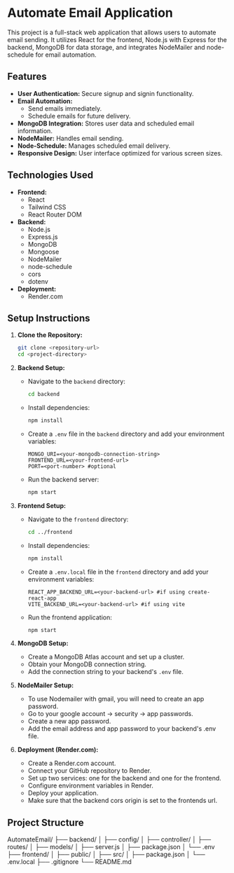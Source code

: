 # Automate Email Application

This project is a full-stack web application that allows users to automate email sending. It utilizes React for the frontend, Node.js with Express for the backend, MongoDB for data storage, and integrates NodeMailer and node-schedule for email automation.

## Features

* **User Authentication:** Secure signup and signin functionality.
* **Email Automation:**
    * Send emails immediately.
    * Schedule emails for future delivery.
* **MongoDB Integration:** Stores user data and scheduled email information.
* **NodeMailer:** Handles email sending.
* **Node-Schedule:** Manages scheduled email delivery.
* **Responsive Design:** User interface optimized for various screen sizes.

## Technologies Used

* **Frontend:**
    * React
    * Tailwind CSS
    * React Router DOM
* **Backend:**
    * Node.js
    * Express.js
    * MongoDB
    * Mongoose
    * NodeMailer
    * node-schedule
    * cors
    * dotenv
* **Deployment:**
    * Render.com

## Setup Instructions

1.  **Clone the Repository:**

    ```bash
    git clone <repository-url>
    cd <project-directory>
    ```

2.  **Backend Setup:**

    * Navigate to the `backend` directory:

        ```bash
        cd backend
        ```

    * Install dependencies:

        ```bash
        npm install
        ```

    * Create a `.env` file in the `backend` directory and add your environment variables:

        ```
        MONGO_URI=<your-mongodb-connection-string>
        FRONTEND_URL=<your-frontend-url>
        PORT=<port-number> #optional
        ```

    * Run the backend server:

        ```bash
        npm start
        ```

3.  **Frontend Setup:**

    * Navigate to the `frontend` directory:

        ```bash
        cd ../frontend
        ```

    * Install dependencies:

        ```bash
        npm install
        ```

    * Create a `.env.local` file in the `frontend` directory and add your environment variables:

        ```
        REACT_APP_BACKEND_URL=<your-backend-url> #if using create-react-app
        VITE_BACKEND_URL=<your-backend-url> #if using vite
        ```

    * Run the frontend application:

        ```bash
        npm start
        ```

4.  **MongoDB Setup:**

    * Create a MongoDB Atlas account and set up a cluster.
    * Obtain your MongoDB connection string.
    * Add the connection string to your backend's `.env` file.

5.  **NodeMailer Setup:**

    * To use Nodemailer with gmail, you will need to create an app password.
    * Go to your google account -> security -> app passwords.
    * Create a new app password.
    * Add the email address and app password to your backend's .env file.

6.  **Deployment (Render.com):**

    * Create a Render.com account.
    * Connect your GitHub repository to Render.
    * Set up two services: one for the backend and one for the frontend.
    * Configure environment variables in Render.
    * Deploy your application.
    * Make sure that the backend cors origin is set to the frontends url.

## Project Structure
AutomateEmail/
├── backend/
│   ├── config/
│   ├── controller/
│   ├── routes/
│   ├── models/
│   ├── server.js
│   ├── package.json
│   └── .env
├── frontend/
│   ├── public/
│   ├── src/
│   ├── package.json
│   └── .env.local
├── .gitignore
└── README.md
